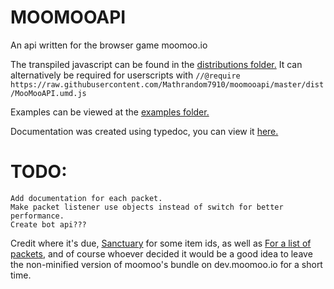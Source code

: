 # MOOMOOAPI

An api written for the browser game moomoo.io

The transpiled javascript can be found in the <a href="https://github.com/Mathrandom7910/moomooapi/tree/master/dist">distributions folder.</a>
It can alternatively be required for userscripts with 
`//@require https://raw.githubusercontent.com/Mathrandom7910/moomooapi/master/dist/MooMooAPI.umd.js`

Examples can be viewed at the <a href="https://github.com/Mathrandom7910/moomooapi/tree/master/examples">examples folder.</a>

Documentation was created using typedoc, you can view it <a href="https://mathrandom7910.github.io/moomooapi/">here.</a>

# TODO:
    Add documentation for each packet.
    Make packet listener use objects instead of switch for better performance.
    Create bot api???

Credit where it's due,
<a href="https://github.com/Picoseconds/sanctuary">Sanctuary</a> for some item ids,
as well as <a href="https://github.com/Illya9999/OasisProject">For a list of packets</a>,
and of course whoever decided it would be a good idea to leave the non-minified version of moomoo's bundle on dev.moomoo.io for a short time.
